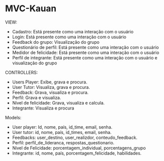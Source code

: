 # MVC-Kauan

VIEW:
- Cadastro: Está presente como uma interação com o usuário
- Login: Está presente como uma interação com o usuário
- Feedback do grupo: Visualização do grupo
- Questionário de perfil: Está presente como uma interação com o usuário
- Medidor de felicidade: Está presente como uma interação com o usuário
- Perfil de integrante: Está presente como uma interação com o usuário e visualização do grupo

CONTROLLERS:
- Users Player: Exibe, grava e procura.
- User Tutor: Visualiza, grava e procura.
- Feedback: Grava, visualiza e procura.
- Perfil: Grava e visualiza.
- Nível de felicidade: Grava, visualiza e calcula.
- Integrante: Visualiza e procura

Models:
- User player: Id, nome, país, id_time, email, senha.
- User tutor: id, nome, país, id_times, email, senha.
- Feedbacks: user_destino, user_realizdor, conteudo_feedback.
- Perfil: perfil_de_lideranca, respostas_questionario.
- Nível de Felicidade: porcentagem_individual, porcentagens_grupo
- Integrante: id, nome, país, porcentagem_felicidade, habilidades.

